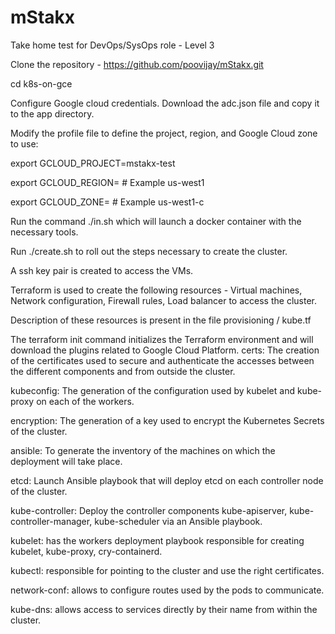 # mStakx
Take home test for DevOps/SysOps role - Level 3


Clone the repository - https://github.com/poovijay/mStakx.git

cd k8s-on-gce


Configure Google cloud credentials. Download the adc.json file and copy it to the app directory.

Modify the profile file to define the project, region, and Google Cloud zone to use:

export GCLOUD_PROJECT=mstakx-test

export GCLOUD_REGION= # Example us-west1

export GCLOUD_ZONE= # Example us-west1-c


Run the command ./in.sh which will launch a docker container with the necessary tools.


Run ./create.sh to roll out the steps necessary to create the cluster.


A ssh key pair is created to access the VMs.


Terraform is used to create the following resources - Virtual machines, Network configuration, Firewall rules, Load balancer to access the cluster.


Description of these resources is present in the file provisioning / kube.tf


The terraform init command initializes the Terraform environment and will download the plugins related to Google Cloud Platform.
certs: The creation of the certificates used to secure and authenticate the accesses between the different components and from outside the cluster.


kubeconfig: The generation of the configuration used by kubelet and kube-proxy on each of the workers.


encryption:  The generation of a key used to encrypt the Kubernetes Secrets of the cluster.


ansible: To generate the inventory of the machines on which the deployment will take place.


etcd: Launch Ansible playbook that will deploy etcd on each controller node of the cluster.


kube-controller: Deploy the controller components kube-apiserver, kube-controller-manager, kube-scheduler via an Ansible playbook.


kubelet: has the workers deployment playbook responsible for creating kubelet, kube-proxy, cry-containerd.


kubectl: responsible for pointing to the cluster and use the right certificates.


network-conf: allows to configure routes used by the pods to communicate.


kube-dns: allows access to services directly by their name from within the cluster.
